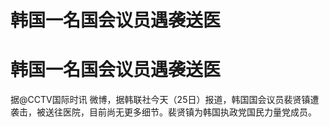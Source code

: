 # 韩国一名国会议员遇袭送医

# 韩国一名国会议员遇袭送医

据@CCTV国际时讯 微博，据韩联社今天（25日）报道，韩国国会议员裴贤镇遭袭击，被送往医院，目前尚无更多细节。裴贤镇为韩国执政党国民力量党成员。

